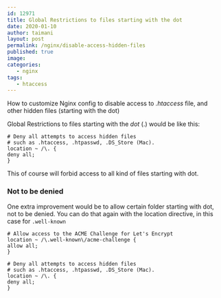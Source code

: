 ```yaml
---
id: 12971
title: Global Restrictions to files starting with the dot
date: 2020-01-10
author: taimani
layout: post
permalink: /nginx/disable-access-hidden-files
published: true
image: 
categories:
   - nginx
tags:
   - htaccess
---
```

How to customize Nginx config to disable access to _.htaccess_ file, and other hidden files (starting with the dot)


Global Restrictions to files starting with the _dot_ (.) would be like this:
```
# Deny all attempts to access hidden files
# such as .htaccess, .htpasswd, .DS_Store (Mac).
location ~ /\. {
deny all;
}
```
This of course will forbid access to all kind of files starting with dot.

### Not to be denied

One extra improvement would be to allow certain folder starting with dot, not to be denied. You can do that again with the location directive, in this case for `.well-known`

```
# Allow access to the ACME Challenge for Let's Encrypt
location ~ /\.well-known\/acme-challenge {
allow all;
}

# Deny all attempts to access hidden files
# such as .htaccess, .htpasswd, .DS_Store (Mac).
location ~ /\. {
deny all;
}
```